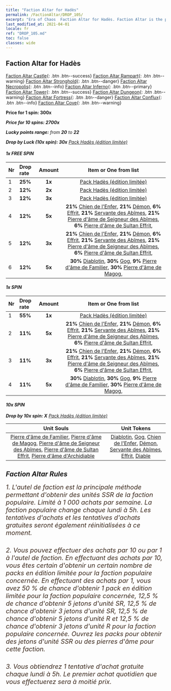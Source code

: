 ```yaml
---
title: "Faction Altar for Hadès"
permalink: /FactionAltar/DROP_105/
excerpt: "Era of Chaos  Faction Altar for Hadès. Faction Altar is the primary method for obtaining SSR units from the popular faction. Limited to 1,000 purchases each week. The popular faction changes at 05:00 every Monday. Purchase attempts and free purchase attempts will also reset then."
last_modified_at: 2021-04-01
locale: fr
ref: "DROP_105.md"
toc: false
classes: wide
---
```


##  Faction Altar for **Hadès**

  [Faction Altar Castle](/fr/FactionAltar/DROP_101/){: .btn .btn--success} [Faction Altar Rampart](/fr/FactionAltar/DROP_102/){: .btn .btn--warning} [Faction Altar Stronghold](/fr/FactionAltar/DROP_103/){: .btn .btn--danger} [Faction Altar Necropolis](/fr/FactionAltar/DROP_104/){: .btn .btn--info} [Faction Altar Inferno](/fr/FactionAltar/DROP_105/){: .btn .btn--primary} [Faction Altar Tower](/fr/FactionAltar/DROP_106/){: .btn .btn--success} [Faction Altar Dungeon](/fr/FactionAltar/DROP_107/){: .btn .btn--warning} [Faction Altar Fortress](/fr/FactionAltar/DROP_108/){: .btn .btn--danger} [Faction Altar Conflux](/fr/FactionAltar/DROP_109/){: .btn .btn--info} [Faction Altar Cove](/fr/FactionAltar/DROP_112/){: .btn .btn--warning} 

  **Price for 1 spin: 300x** <i class="fas fa-gem"/>

  **Price for 10 spins: 2700x** <i class="fas fa-gem"/>

  **Lucky points range:** from **20** to **22**

  **Drop by Luck (10x spin): 30x** [Pack Hadès (édition limitée)](/fr/Items/con_2104/)

####  1x FREE SPIN 

  |    Nr    |  Drop rate  |  Amount   |   Item or One from list  |
  |:---------|:------------|:---------:|:------------------------:|
  | 1 | **25%** | **1x** | [Pack Hadès (édition limitée)](/fr/Items/con_2104/) |
  | 2 | **12%** | **2x** | [Pack Hadès (édition limitée)](/fr/Items/con_2104/) |
  | 3 | **12%** | **3x** | [Pack Hadès (édition limitée)](/fr/Items/con_2104/) |
  | 4 | **12%** | **5x** |  **21%** [Chien de l'Enfer](/fr/Items/unt_228/),  **21%** [Démon](/fr/Items/unt_229/),  **6%** [Effrit](/fr/Items/unt_231/),  **21%** [Servante des Abîmes](/fr/Items/unt_230/),  **21%** [Pierre d'âme de Seigneur des Abîmes](/fr/Items/unt_316/),  **6%** [Pierre d'âme de Sultan Effrit](/fr/Items/unt_317/),  |
  | 5 | **12%** | **3x** |  **21%** [Chien de l'Enfer](/fr/Items/unt_228/),  **21%** [Démon](/fr/Items/unt_229/),  **6%** [Effrit](/fr/Items/unt_231/),  **21%** [Servante des Abîmes](/fr/Items/unt_230/),  **21%** [Pierre d'âme de Seigneur des Abîmes](/fr/Items/unt_316/),  **6%** [Pierre d'âme de Sultan Effrit](/fr/Items/unt_317/),  |
  | 6 | **12%** | **5x** |  **30%** [Diablotin](/fr/Items/unt_226/),  **30%** [Gog](/fr/Items/unt_227/),  **9%** [Pierre d'âme de Familier](/fr/Items/unt_313/),  **30%** [Pierre d'âme de Magog](/fr/Items/unt_314/),  |


####  1x SPIN 

  |    Nr    |  Drop rate  |  Amount   |   Item or One from list  |
  |:---------|:------------|:---------:|:------------------------:|
  | 1 | **55%** | **1x** | [Pack Hadès (édition limitée)](/fr/Items/con_2104/) |
  | 2 | **11%** | **5x** |  **21%** [Chien de l'Enfer](/fr/Items/unt_228/),  **21%** [Démon](/fr/Items/unt_229/),  **6%** [Effrit](/fr/Items/unt_231/),  **21%** [Servante des Abîmes](/fr/Items/unt_230/),  **21%** [Pierre d'âme de Seigneur des Abîmes](/fr/Items/unt_316/),  **6%** [Pierre d'âme de Sultan Effrit](/fr/Items/unt_317/),  |
  | 3 | **11%** | **3x** |  **21%** [Chien de l'Enfer](/fr/Items/unt_228/),  **21%** [Démon](/fr/Items/unt_229/),  **6%** [Effrit](/fr/Items/unt_231/),  **21%** [Servante des Abîmes](/fr/Items/unt_230/),  **21%** [Pierre d'âme de Seigneur des Abîmes](/fr/Items/unt_316/),  **6%** [Pierre d'âme de Sultan Effrit](/fr/Items/unt_317/),  |
  | 4 | **11%** | **5x** |  **30%** [Diablotin](/fr/Items/unt_226/),  **30%** [Gog](/fr/Items/unt_227/),  **9%** [Pierre d'âme de Familier](/fr/Items/unt_313/),  **30%** [Pierre d'âme de Magog](/fr/Items/unt_314/),  |


####  10x SPIN 

  **Drop by 10x spin: X** [Pack Hadès (édition limitée)](/fr/Items/con_2104/)

  |    Unit Souls    |  Unit Tokens  |
  |:----------------:|:-------------:|
  | [Pierre d'âme de Familier](/fr/Items/unt_313/), [Pierre d'âme de Magog](/fr/Items/unt_314/), [Pierre d'âme de Seigneur des Abîmes](/fr/Items/unt_316/), [Pierre d'âme de Sultan Effrit](/fr/Items/unt_317/), [Pierre d'âme d'Archidiable](/fr/Items/unt_318/) | [Diablotin](/fr/Items/unt_226/), [Gog](/fr/Items/unt_227/), [Chien de l'Enfer](/fr/Items/unt_228/), [Démon](/fr/Items/unt_229/), [Servante des Abîmes](/fr/Items/unt_230/), [Effrit](/fr/Items/unt_231/), [Diable](/fr/Items/unt_232/) |



## Faction Altar Rules

  <span style="color: #3c2a1e;font-size:20px">1. L'autel de faction est la principale méthode permettant d'obtenir des unités SSR de la faction populaire. Limité à 1 000 achats par semaine. La faction populaire change chaque lundi à 5h. Les tentatives d'achats et les tentatives d'achats gratuites seront également réinitialisées à ce moment. </span><br/>

<br/>  <span style="color: #3c2a1e;font-size:20px">2. Vous pouvez effectuer des achats par 10 ou par 1 à l'autel de faction. En effectuant des achats par 10, vous êtes certain d'obtenir un certain nombre de packs en édition limitée pour la faction populaire concernée. En effectuant des achats par 1, vous avez 50 % de chance d'obtenir 1 pack en édition limitée pour la faction populaire concernée, 12,5 % de chance d'obtenir 5 jetons d'unité SR, 12,5 % de chance d'obtenir 3 jetons d'unité SR, 12,5 % de chance d'obtenir 5 jetons d'unité R et 12,5 % de chance d'obtenir 3 jetons d'unité R pour la faction populaire concernée. Ouvrez les packs pour obtenir des jetons d'unité SSR ou des pierres d'âme pour cette faction.</span><br/>

<br/>  <span style="color: #3c2a1e;font-size:20px">3. Vous obtiendrez 1 tentative d'achat gratuite chaque lundi à 5h. Le premier achat quotidien que vous effectuerez sera à moitié prix.</span><br/>

<br/>